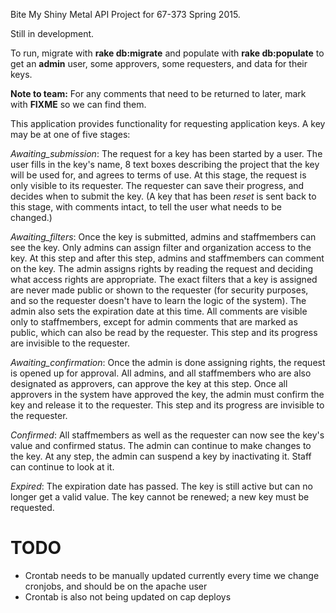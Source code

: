 Bite My Shiny Metal API Project for 67-373 Spring 2015.

Still in development.

To run, migrate with **rake db:migrate** and populate with **rake db:populate** to get an **admin** user, some approvers, some requesters, and data for their keys.

**Note to team:** For any comments that need to be returned to later, mark with **FIXME** so we can find them.

This application provides functionality for requesting application keys. A key may be at one of five stages:

*Awaiting_submission*: The request for a key has been started by a user. The user fills in the key's name,
8 text boxes describing the project that the key will be used for, and agrees to terms of use.
At this stage, the request is only visible to its requester. The requester can save their progress,
and decides when to submit the key. (A key that has been *reset* is sent back to this stage, with comments
intact, to tell the user what needs to be changed.)

*Awaiting_filters*: Once the key is submitted, admins and staffmembers can see the key. Only admins can
assign filter and organization access to the key. At this step and after this step, admins and staffmembers
can comment on the key. The admin assigns rights by reading the request and deciding what access rights are
appropriate. The exact filters that a key is assigned are never made public or shown to the requester (for
security purposes, and so the requester doesn't have to learn the logic of the system).
The admin also sets the expiration date at this time. All comments are visible only to staffmembers,
except for admin comments that are marked as public, which can also be read by the requester.
This step and its progress are invisible to the requester.

*Awaiting_confirmation*: Once the admin is done assigning rights, the request is opened up for approval.
All admins, and all staffmembers who are also designated as approvers, can approve the key at this step.
Once all approvers in the system have approved the key, the admin must confirm the key and release it
to the requester. This step and its progress are invisible to the requester.

*Confirmed*: All staffmembers as well as the requester can now see the key's value and confirmed status.
The admin can continue to make changes to the key. At any step, the admin can suspend a key by inactivating
it. Staff can continue to look at it.

*Expired*: The expiration date has passed. The key is still active but can no longer get a
valid value. The key cannot be renewed; a new key must be requested.


TODO
====
* Crontab needs to be manually updated currently every time we change cronjobs, and should be on the apache user
* Crontab is also not being updated on cap deploys
